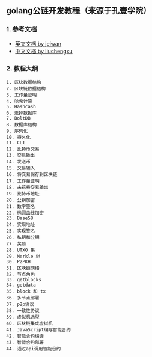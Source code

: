 ## golang公链开发教程（来源于孔壹学院）

### 1. 参考文档

- [英文文档 by jeiwan](https://jeiwan.cc/)
- [中文文档 by liuchengxu](https://github.com/liuchengxu/blockchain-tutorial)



### 2. 教程大纲

    1. 区块数据结构
    2. 区块链数据结构
    3. 工作量证明
    4. 哈希计算
    5. Hashcash
    6. 选择数据库
    7. BoltDB
    8. 数据库结构
    9. 序列化
    10. 持久化
    11. CLI
    12. 比特币交易
    13. 交易输出
    14. 发送币
    15. 交易输入
    16. 将交易保存到区块链
    17. 工作量证明
    18. 未花费交易输出
    19. 比特币地址
    20. 公钥加密
    21. 数字签名
    22. 椭圆曲线加密
    23. Base58
    24. 实现地址
    25. 实现签名
    26. 私钥和公钥
    27. 奖励
    28. UTXO 集
    29. Merkle 树
    30. P2PKH
    31. 区块链网络
    32. 节点角色
    33. getblocks
    34. getdata
    35. block 和 tx
    36. 多节点部署
    37. p2p协议
    38. 一致性协议
    39. 虚拟机选型
    40. 区块链集成虚拟机
    41. JavaScript编写智能合约
    42. 智能合约编译
    43. 智能合约部署
    44. 通过api调用智能合约
